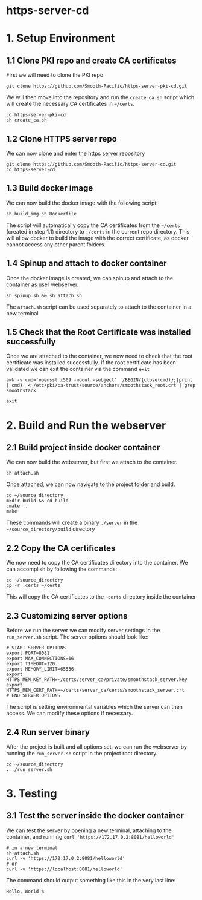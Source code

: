 # https-server-cd
# 1. Setup Environment
## 1.1 Clone PKI repo and create CA certificates
First we will need to clone the PKI repo
```
git clone https://github.com/Smooth-Pacific/https-server-pki-cd.git
```
We will then move into the repository and run the `create_ca.sh` script which will create the necessary CA certificates in `~/certs`.
```
cd https-server-pki-cd
sh create_ca.sh
```

## 1.2 Clone HTTPS server repo
We can now clone and enter the https server repository
```
git clone https://github.com/Smooth-Pacific/https-server-cd.git
cd https-server-cd
```

## 1.3 Build docker image
We can now build the docker image with the following script:
```
sh build_img.sh Dockerfile
```
The script will automatically copy the CA certificates from the `~/certs` (created in step 1.1) directory to `./certs` in the current repo directory. This will allow docker to build the image with the correct certificate, as docker cannot access any other parent folders.

## 1.4 Spinup and attach to docker container
Once the docker image is created, we can spinup and attach to the container as user webserver.
```
sh spinup.sh && sh attach.sh
```
The `attach.sh` script can be used separately to attach to the container in a new terminal

## 1.5 Check that the Root Certificate was installed successfully
Once we are attached to the container, we now need to check that the root certificate was installed successfully. If the root certificate has been validated we can exit the container via the command `exit`
```
awk -v cmd='openssl x509 -noout -subject' '/BEGIN/{close(cmd)};{print | cmd}' < /etc/pki/ca-trust/source/anchors/smoothstack_root.crt | grep smoothstack

exit
```

# 2. Build and Run the webserver
## 2.1 Build project inside docker container
We can now build the webserver, but first we attach to the container.
```
sh attach.sh
```
Once attached, we can now navigate to the project folder and build.
```
cd ~/source_directory
mkdir build && cd build
cmake ..
make
```
These commands will create a binary `./server` in the `~/source_directory/build` directory

## 2.2 Copy the CA certificates
We now need to copy the CA certificates directory into the container. We can accomplish by following the commands:
```
cd ~/source_directory
cp -r .certs ~/certs
```
This will copy the CA certificates to the `~certs` directory inside the container

## 2.3 Customizing server options
Before we run the server we can modify server settings in the `run_server.sh` script. The server options should look like:
```
# START SERVER OPTIONS
export PORT=8081
export MAX_CONNECTIONS=16
export TIMEOUT=120
export MEMORY_LIMIT=65536
export HTTPS_MEM_KEY_PATH=~/certs/server_ca/private/smoothstack_server.key
export HTTPS_MEM_CERT_PATH=~/certs/server_ca/certs/smoothstack_server.crt
# END SERVER OPTIONS
```
The script is setting environmental variables which the server can then access. We can modify these options if necessary.

## 2.4 Run server binary
After the project is built and all options set, we can run the webserver by running the `run_server.sh` script in the project root directory.
```
cd ~/source_directory
. ./run_server.sh
```

# 3. Testing
## 3.1 Test the server inside the docker container
We can test the server by opening a new terminal, attaching to the container, and running `curl 'https://172.17.0.2:8081/helloworld'`
```
# in a new terminal
sh attach.sh
curl -v 'https://172.17.0.2:8081/helloworld'
# or
curl -v 'https://localhost:8081/helloworld'
```
The command should output something like this in the very last line:
```
Hello, World!%
```